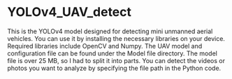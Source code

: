 # YOLOv4_UAV_detect
This is the YOLOv4 model designed for detecting mini unmanned aerial vehicles. You can use it by installing the necessary libraries on your device.
Required libraries include OpenCV and Numpy.
The UAV model and configuration file can be found under the Model file directory.
The model file is over 25 MB, so I had to split it into parts.
You can detect the videos or photos you want to analyze by specifying the file path in the Python code.
